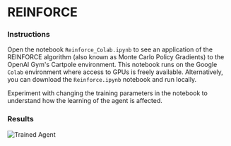 [//]: # (Image References)

[image1]: https://user-images.githubusercontent.com/10624937/42135683-dde5c6f0-7d13-11e8-90b1-8770df3e40cf.gif "Trained Agent"

# REINFORCE

### Instructions

Open the notebook `Reinforce_Colab.ipynb` to see an application of the REINFORCE algorithm (also known as Monte Carlo Policy Gradients) to the OpenAI Gym's Cartpole environment. This notebook runs on the Google `Colab` environment where access to GPUs is freely available. Alternatively, you can download the `Reinforce.ipynb` notebook and run locally.

Experiment with changing the training parameters in the notebook to understand how the learning of the agent is affected.

### Results

![Trained Agent][image1]
